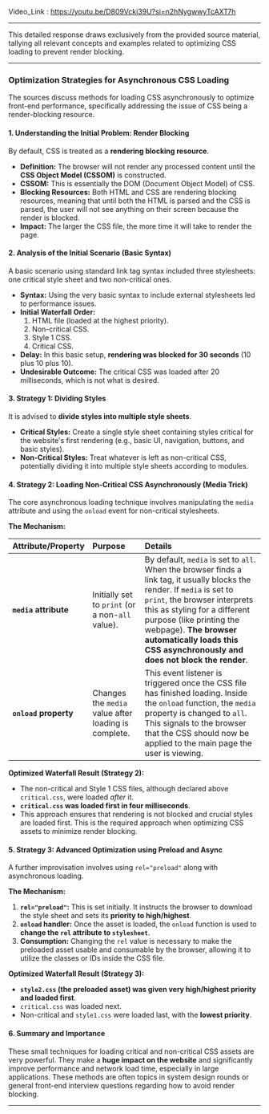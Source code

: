 Video_Link : https://youtu.be/D809Vcki39U?si=n2hNygwwyTcAXT7h

--------------------------------------------------------------------------

This detailed response draws exclusively from the provided source material, tallying all relevant concepts and examples related to optimizing CSS loading to prevent render blocking.

---

### Optimization Strategies for Asynchronous CSS Loading

The sources discuss methods for loading CSS asynchronously to optimize front-end performance, specifically addressing the issue of CSS being a render-blocking resource.

#### 1. Understanding the Initial Problem: Render Blocking

By default, CSS is treated as a **rendering blocking resource**.

- **Definition:** The browser will not render any processed content until the **CSS Object Model (CSSOM)** is constructed.
- **CSSOM:** This is essentially the DOM (Document Object Model) of CSS.
- **Blocking Resources:** Both HTML and CSS are rendering blocking resources, meaning that until both the HTML is parsed and the CSS is parsed, the user will not see anything on their screen because the render is blocked.
- **Impact:** The larger the CSS file, the more time it will take to render the page.

#### 2. Analysis of the Initial Scenario (Basic Syntax)

A basic scenario using standard link tag syntax included three stylesheets: one critical style sheet and two non-critical ones.

- **Syntax:** Using the very basic syntax to include external stylesheets led to performance issues.
- **Initial Waterfall Order:**
    1. HTML file (loaded at the highest priority).
    2. Non-critical CSS.
    3. Style 1 CSS.
    4. Critical CSS.
- **Delay:** In this basic setup, **rendering was blocked for 30 seconds** (10 plus 10 plus 10).
- **Undesirable Outcome:** The critical CSS was loaded after 20 milliseconds, which is not what is desired.

#### 3. Strategy 1: Dividing Styles

It is advised to **divide styles into multiple style sheets**.

- **Critical Styles:** Create a single style sheet containing styles critical for the website's first rendering (e.g., basic UI, navigation, buttons, and basic styles).
- **Non-Critical Styles:** Treat whatever is left as non-critical CSS, potentially dividing it into multiple style sheets according to modules.

#### 4. Strategy 2: Loading Non-Critical CSS Asynchronously (Media Trick)

The core asynchronous loading technique involves manipulating the `media` attribute and using the `onload` event for non-critical stylesheets.

**The Mechanism:**

|Attribute/Property|Purpose|Details|
|:--|:--|:--|
|**`media` attribute**|Initially set to `print` (or a non-`all` value).|By default, `media` is set to `all`. When the browser finds a link tag, it usually blocks the render. If `media` is set to `print`, the browser interprets this as styling for a different purpose (like printing the webpage). **The browser automatically loads this CSS asynchronously and does not block the render**.|
|**`onload` property**|Changes the `media` value after loading is complete.|This event listener is triggered once the CSS file has finished loading. Inside the `onload` function, the `media` property is changed to `all`. This signals to the browser that the CSS should now be applied to the main page the user is viewing.|

**Optimized Waterfall Result (Strategy 2):**

- The non-critical and Style 1 CSS files, although declared above `critical.css`, were loaded _after_ it.
- **`critical.css` was loaded first in four milliseconds**.
- This approach ensures that rendering is not blocked and crucial styles are loaded first. This is the required approach when optimizing CSS assets to minimize render blocking.

#### 5. Strategy 3: Advanced Optimization using Preload and Async

A further improvisation involves using `rel="preload"` along with asynchronous loading.

**The Mechanism:**

1. **`rel="preload"`:** This is set initially. It instructs the browser to download the style sheet and sets its **priority to high/highest**.
2. **`onload` handler:** Once the asset is loaded, the `onload` function is used to **change the `rel` attribute to `stylesheet`**.
3. **Consumption:** Changing the `rel` value is necessary to make the preloaded asset usable and consumable by the browser, allowing it to utilize the classes or IDs inside the CSS file.

**Optimized Waterfall Result (Strategy 3):**

- **`style2.css` (the preloaded asset) was given very high/highest priority and loaded first**.
- `critical.css` was loaded next.
- Non-critical and `style1.css` were loaded last, with the **lowest priority**.

#### 6. Summary and Importance

These small techniques for loading critical and non-critical CSS assets are very powerful. They make a **huge impact on the website** and significantly improve performance and network load time, especially in large applications. These methods are often topics in system design rounds or general front-end interview questions regarding how to avoid render blocking.

--------------------------------------------------------------------------